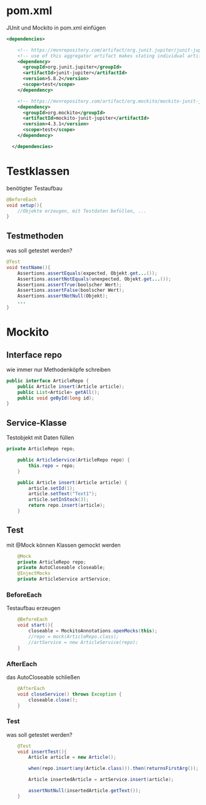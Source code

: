 # pom.xml

JUnit und Mockito in pom.xml einfügen

```xml
<dependencies>

    <!-- https://mvnrepository.com/artifact/org.junit.jupiter/junit-jupiter -->
    <!-- use of this aggregator artifact makes stating individual artifacts obsolete -->
    <dependency>
      <groupId>org.junit.jupiter</groupId>
      <artifactId>junit-jupiter</artifactId>
      <version>5.8.2</version>
      <scope>test</scope>
    </dependency>

    <!-- https://mvnrepository.com/artifact/org.mockito/mockito-junit-jupiter -->
    <dependency>
      <groupId>org.mockito</groupId>
      <artifactId>mockito-junit-jupiter</artifactId>
      <version>4.3.1</version>
      <scope>test</scope>
    </dependency>

  </dependencies>
```

# Testklassen
benötigter Testaufbau
```java
@BeforeEach
void setup(){
    //Objekte erzeugen, mit Testdaten befüllen, ...
}
```

## Testmethoden
was soll getestet werden?
```java
@Test
void testName(){
    Assertions.assertEquals(expected, Objekt.get...());
    Assertions.assertNotEquals(unexpected, Objekt.get...());
    Assertions.assertTrue(boolscher Wert);
    Assertions.assertFalse(boolscher Wert);
    Assertions.assertNotNull(Objekt);
    ...
}
```

# Mockito

## Interface repo
wie immer nur Methodenköpfe schreiben
```java
public interface ArticleRepo {
    public Article insert(Article article);
    public List<Article> getAll();
    public void geById(long id);
}
```

## Service-Klasse
Testobjekt mit Daten füllen
```java
private ArticleRepo repo;

    public ArticleService(ArticleRepo repo) {
        this.repo = repo;
    }

    public Article insert(Article article) {
        article.setId(1);
        article.setText("Text1");
        article.setInStock(3);
        return repo.insert(article);
    }
```

## Test

mit @Mock können Klassen gemockt werden
```java
    @Mock
    private ArticleRepo repo;
    private AutoCloseable closeable;
    @InjectMocks
    private ArticleService artService;
```

### BeforeEach
Testaufbau erzeugen
```java
    @BeforeEach
    void start(){
        closeable = MockitoAnnotations.openMocks(this);
        //repo = mock(ArticleRepo.class);
        //artService = new ArticleService(repo);
    }
```

### AfterEach
das AutoCloseable schließen
```java
    @AfterEach
    void closeService() throws Exception {
        closeable.close();
    }
```

### Test
was soll getestet werden?
```java
    @Test
    void insertTest(){
        Article article = new Article();

        when(repo.insert(any(Article.class))).then(returnsFirstArg());

        Article insertedArticle = artService.insert(article);

        assertNotNull(insertedArticle.getText());
    }
```


